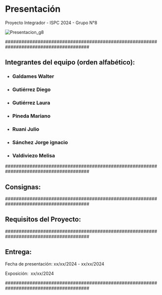 # Presentación
Proyecto Integrador - ISPC 2024 - Grupo N°8

![Presentacion_g8](https://github.com/Diego-wert89/Grupo_N8_Proyecto_Integrador/assets/112911957/c69ba799-0a4f-4bf3-9b44-e88712708794)



#######################################################################################

## Integrantes del equipo (orden alfabético):
- ### Galdames Walter
  
- ### Gutiérrez Diego

- ### Gutiérrez Laura

- ### Pineda Mariano

- ### Ruani Julio

- ### Sánchez Jorge ignacio

- ### Valdiviezo Melisa

#######################################################################################

## Consignas:



#######################################################################################

## Requisitos del Proyecto:



#######################################################################################

## Entrega:

Fecha de presentación: xx/xx/2024 - xx/xx/2024

Exposición:  xx/xx/2024

#######################################################################################
